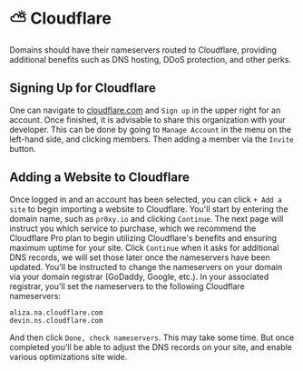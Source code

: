 # ⛅ Cloudflare

Domains should have their nameservers routed to Cloudflare, providing additional benefits such as DNS hosting, DDoS protection, and other perks.

## Signing Up for Cloudflare

One can navigate to [cloudflare.com](https://www.cloudflare.com/) and `Sign up` in the upper right for an account. Once finished, it is advisable to share this organization with your developer. This can be done by going to `Manage Account` in the menu on the left-hand side, and clicking members. Then adding a member via the `Invite` button.

## Adding a Website to Cloudflare

Once logged in and an account has been selected, you can click `+ Add a site` to begin importing a website to Cloudflare. You'll start by entering the domain name, such as `pr0xy.io` and clicking `Continue`. The next page will instruct you which service to purchase, which we recommend the Cloudflare Pro plan to begin utilizing Cloudflare's benefits and ensuring maximum uptime for your site. Click `Continue` when it asks for additional DNS records, we will set those later once the nameservers have been updated. You'll be instructed to change the nameservers on your domain via your domain registrar (GoDaddy, Google, etc.). In your associated registrar, you'll set the nameservers to the following Cloudflare nameservers:

```
aliza.na.cloudflare.com
devin.ns.cloudflare.com
```

And then click `Done, check nameservers`. This may take some time. But once completed you'll be able to adjust the DNS records on your site, and enable various optimizations site wide.
